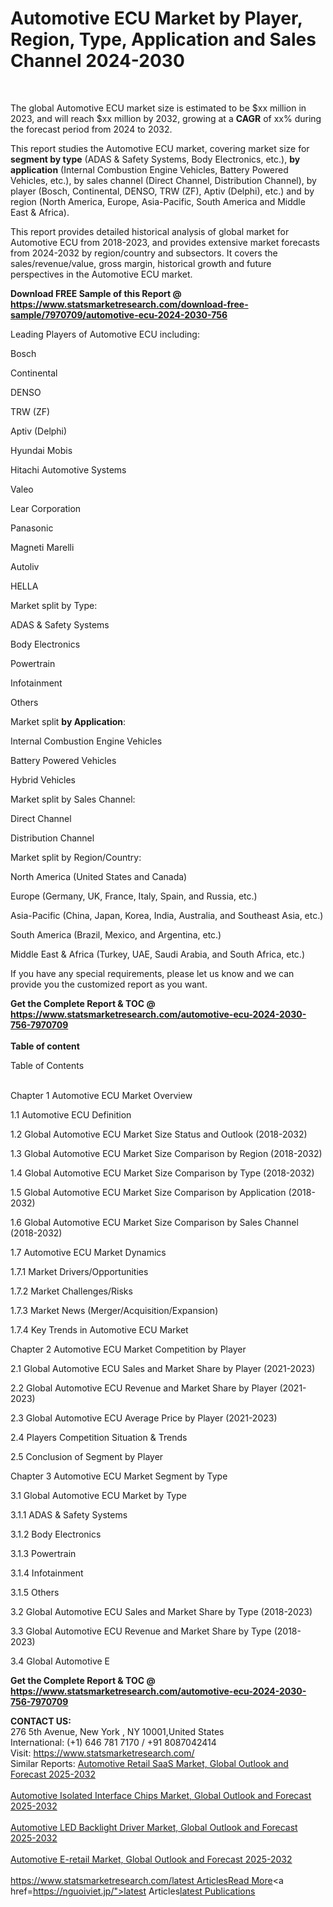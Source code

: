 <h1>Automotive ECU Market by Player, Region, Type, Application and Sales Channel 2024-2030</h1><br/><p>The global Automotive ECU market size is estimated to be $xx million in 2023, and will reach $xx million by 2032, growing at a <strong>CAGR</strong> of xx% during the forecast period from 2024 to 2032.</p><p>This report studies the Automotive ECU market, covering market size for <strong>segment by type</strong> (ADAS & Safety Systems, Body Electronics, etc.), <strong>by application</strong> (Internal Combustion Engine Vehicles, Battery Powered Vehicles, etc.), by sales channel (Direct Channel, Distribution Channel), by player (Bosch, Continental, DENSO, TRW (ZF), Aptiv (Delphi), etc.) and by region (North America, Europe, Asia-Pacific, South America and Middle East & Africa).</p><p>This report provides detailed historical analysis of global market for Automotive ECU from 2018-2023, and provides extensive market forecasts from 2024-2032 by region/country and subsectors. It covers the sales/revenue/value, gross margin, historical growth and future perspectives in the Automotive ECU market.</p><p><strong>Download FREE Sample of this Report @ <a href="https://www.statsmarketresearch.com/download-free-sample/7970709/automotive-ecu-2024-2030-756">https://www.statsmarketresearch.com/download-free-sample/7970709/automotive-ecu-2024-2030-756</a></strong></p><p>Leading Players of Automotive ECU including:</p><p>Bosch</p><p>Continental</p><p>DENSO</p><p>TRW (ZF)</p><p>Aptiv (Delphi)</p><p>Hyundai Mobis</p><p>Hitachi Automotive Systems</p><p>Valeo</p><p>Lear Corporation</p><p>Panasonic</p><p>Magneti Marelli</p><p>Autoliv</p><p>HELLA</p><p>Market split by Type:</p><p>ADAS & Safety Systems</p><p>Body Electronics</p><p>Powertrain</p><p>Infotainment</p><p>Others</p><p>Market split <strong>by Application</strong>:</p><p>Internal Combustion Engine Vehicles</p><p>Battery Powered Vehicles</p><p>Hybrid Vehicles</p><p>Market split by Sales Channel:</p><p>Direct Channel</p><p>Distribution Channel</p><p>Market split by Region/Country:</p><p>North America (United States and Canada)</p><p>Europe (Germany, UK, France, Italy, Spain, and Russia, etc.)</p><p>Asia-Pacific (China, Japan, Korea, India, Australia, and Southeast Asia, etc.)</p><p>South America (Brazil, Mexico, and Argentina, etc.)</p><p>Middle East & Africa (Turkey, UAE, Saudi Arabia, and South Africa, etc.)</p><p>If you have any special requirements, please let us know and we can provide you the customized report as you want.</p><div><b>Get the Complete Report & TOC @ <a href="https://www.statsmarketresearch.com/automotive-ecu-2024-2030-756-7970709">https://www.statsmarketresearch.com/automotive-ecu-2024-2030-756-7970709</a></b></div><br><b>Table of content</b><p>Table of Contents<br />
 
 <br />
 
 Chapter 1 Automotive ECU Market Overview<br />
 
  1.1 Automotive ECU Definition<br />
 
  1.2 Global Automotive ECU Market Size Status and Outlook (2018-2032)<br />
 
  1.3 Global Automotive ECU Market Size Comparison by Region (2018-2032)<br />
 
  1.4 Global Automotive ECU Market Size Comparison by Type (2018-2032)<br />
 
  1.5 Global Automotive ECU Market Size Comparison by Application (2018-2032)<br />
 
  1.6 Global Automotive ECU Market Size Comparison by Sales Channel (2018-2032)<br />
 
  1.7 Automotive ECU Market Dynamics<br />
 
  1.7.1 Market Drivers/Opportunities<br />
 
  1.7.2 Market Challenges/Risks<br />
 
  1.7.3 Market News (Merger/Acquisition/Expansion)<br />
 
  1.7.4 Key Trends in Automotive ECU Market<br />
 
 Chapter 2 Automotive ECU Market Competition by Player<br />
 
  2.1 Global Automotive ECU Sales and Market Share by Player (2021-2023)<br />
 
  2.2 Global Automotive ECU Revenue and Market Share by Player (2021-2023)<br />
 
  2.3 Global Automotive ECU Average Price by Player (2021-2023)<br />
 
  2.4 Players Competition Situation & Trends<br />
 
  2.5 Conclusion of Segment by Player<br />
 
 Chapter 3 Automotive ECU Market Segment by Type<br />
 
  3.1 Global Automotive ECU Market by Type<br />
 
  3.1.1 ADAS & Safety Systems<br />
 
  3.1.2 Body Electronics<br />
 
  3.1.3 Powertrain<br />
 
  3.1.4 Infotainment<br />
 
  3.1.5 Others<br />
 
  3.2 Global Automotive ECU Sales and Market Share by Type (2018-2023)<br />
 
  3.3 Global Automotive ECU Revenue and Market Share by Type (2018-2023)<br />
 
  3.4 Global Automotive E<br><div><b>Get the Complete Report & TOC @ <a href="https://www.statsmarketresearch.com/automotive-ecu-2024-2030-756-7970709">https://www.statsmarketresearch.com/automotive-ecu-2024-2030-756-7970709</a></b></div></p> <b>CONTACT US:</b><br>276 5th Avenue, New York , NY 10001,United States<br>International: (+1) 646 781 7170 / +91 8087042414<br>Visit: <a href="https://www.statsmarketresearch.com/">https://www.statsmarketresearch.com/</a><br>Similar Reports: <a href="https://www.statsmarketresearch.com/automotive-ecu-2024-2030-756-7970709">Automotive Retail SaaS Market, Global Outlook and Forecast 2025-2032 </a><br/><br/><a href="https://www.statsmarketresearch.com/automotive-ecu-2024-2030-756-7970709">Automotive Isolated Interface Chips Market, Global Outlook and Forecast 2025-2032</a><br/><br/><a href="https://www.statsmarketresearch.com/automotive-ecu-2024-2030-756-7970709">Automotive LED Backlight Driver Market, Global Outlook and Forecast 2025-2032</a><br/><br/><a href="https://www.statsmarketresearch.com/automotive-ecu-2024-2030-756-7970709">Automotive E-retail Market, Global Outlook and Forecast 2025-2032</a><br/><br/><a href="https://gyeongbokgung.com">https://www.statsmarketresearch.com/</a><a href="https://hallyeomaritime.com">latest Articles</a><a href="https://jingwansa.com">Read More</a><a href=https://nguoiviet.jp/">latest Articles</a><a href="https://www.intelmarketresearch.com/">latest Publications</a>